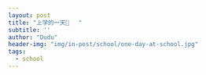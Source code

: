 ```yaml
---
layout: post
title: "上学的一天🎒　 "
subtitle: ''
author: "Dudu"
header-img: "img/in-post/school/one-day-at-school.jpg"
tags:
  - school
---
```




























